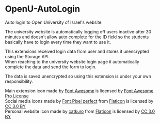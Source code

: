 # OpenU-AutoLogin
Auto login to Open University of Israel's website

The university website is automatically logging off users inactive after 30 minutes and doesn't allow auto complete for the ID field so the students basically have to login every time they want to use it.

This extensions received login data from user and stores it unencrypted using the Storage API.  
When reaching to the university website login page it automatically complete the data and send the form to login.

The data is saved unencrypted so using this extension is under your own responsibility.

Main extension icon made by [Font Awesome](https://fontawesome.com) is licensed by [Font Awesome Pro License](https://fontawesome.com/license)  
Social media icons made by [Font Pixel perfect](https://www.flaticon.com/authors/pixel-perfect) from [Flaticon](https://www.flaticon.com/) is licensed by [CC 3.0 BY](http://creativecommons.org/licenses/by/3.0/)  
Personal website icon made by [catkuro](https://www.flaticon.com/authors/catkuro) from [Flaticon](https://www.flaticon.com/) is licensed by [CC 3.0 BY](http://creativecommons.org/licenses/by/3.0/)  